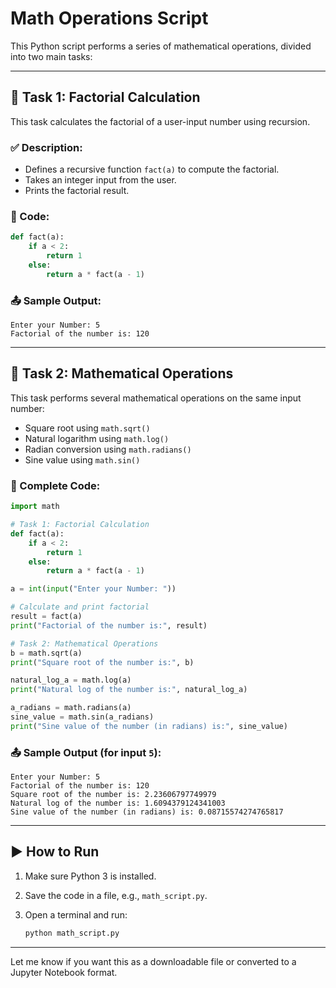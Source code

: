 # Math Operations Script

This Python script performs a series of mathematical operations, divided into two main tasks:

---

## 🔢 Task 1: Factorial Calculation

This task calculates the factorial of a user-input number using recursion.

### ✅ Description:

* Defines a recursive function `fact(a)` to compute the factorial.
* Takes an integer input from the user.
* Prints the factorial result.

### 🧾 Code:

```python
def fact(a):
    if a < 2:
        return 1
    else:
        return a * fact(a - 1)
```

### 📤 Sample Output:

```
Enter your Number: 5
Factorial of the number is: 120
```

---

## 🧮 Task 2: Mathematical Operations

This task performs several mathematical operations on the same input number:

* Square root using `math.sqrt()`
* Natural logarithm using `math.log()`
* Radian conversion using `math.radians()`
* Sine value using `math.sin()`

### 🧾 Complete Code:

```python
import math

# Task 1: Factorial Calculation
def fact(a):
    if a < 2:
        return 1
    else:
        return a * fact(a - 1)

a = int(input("Enter your Number: "))

# Calculate and print factorial
result = fact(a)
print("Factorial of the number is:", result)

# Task 2: Mathematical Operations
b = math.sqrt(a)
print("Square root of the number is:", b)

natural_log_a = math.log(a)
print("Natural log of the number is:", natural_log_a)

a_radians = math.radians(a)
sine_value = math.sin(a_radians)
print("Sine value of the number (in radians) is:", sine_value)
```

### 📤 Sample Output (for input `5`):

```
Enter your Number: 5
Factorial of the number is: 120
Square root of the number is: 2.23606797749979
Natural log of the number is: 1.6094379124341003
Sine value of the number (in radians) is: 0.08715574274765817
```

---

## ▶️ How to Run

1. Make sure Python 3 is installed.
2. Save the code in a file, e.g., `math_script.py`.
3. Open a terminal and run:

   ```bash
   python math_script.py
   ```

---


Let me know if you want this as a downloadable file or converted to a Jupyter Notebook format.
